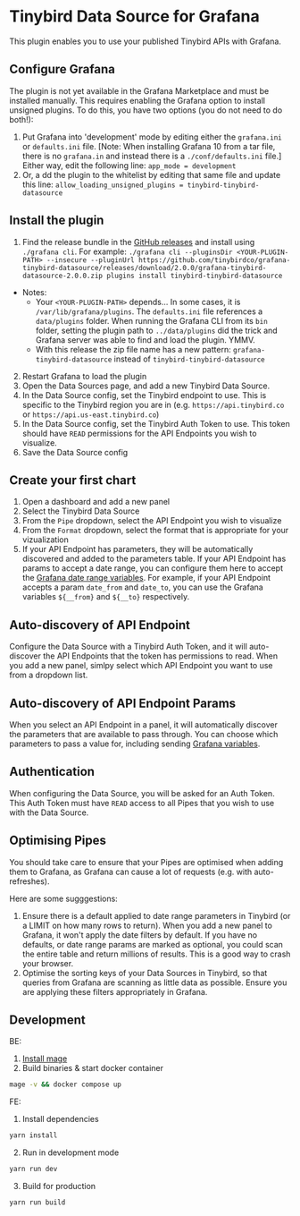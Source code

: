 # Tinybird Data Source for Grafana

This plugin enables you to use your published Tinybird APIs with Grafana.

## Configure Grafana

The plugin is not yet available in the Grafana Marketplace and must be installed manually. This requires enabling the Grafana option to install unsigned plugins. To do this, you have two options (you do not need to do both!):

1. Put Grafana into 'development' mode by editing either the `grafana.ini` or `defaults.ini` file. [Note: When installing Grafana 10 from a tar file, there is no `grafana.in` and instead there is a `./conf/defaults.ini` file.] Either way, edit the following line: `app_mode = development`
2. Or, a dd the plugin to the whitelist by editing that same file and update this line: `allow_loading_unsigned_plugins = tinybird-tinybird-datasource`

## Install the plugin

1. Find the release bundle in the [GitHub releases](https://github.com/tinybirdco/grafana-tinybird-datasource/releases) and install using `./grafana cli`. For example: `./grafana cli --pluginsDir <YOUR-PLUGIN-PATH> --insecure --pluginUrl https://github.com/tinybirdco/grafana-tinybird-datasource/releases/download/2.0.0/grafana-tinybird-datasource-2.0.0.zip plugins install tinybird-tinybird-datasource`
+ Notes:
  + Your `<YOUR-PLUGIN-PATH>` depends... In some cases, it is `/var/lib/grafana/plugins`. The `defaults.ini` file references a `data/plugins` folder. When running the Grafana CLI from its `bin` folder, setting the plugin path to `../data/plugins` did the trick and Grafana server was able to find and load the plugin. YMMV.  
  + With this release the zip file name has a new pattern: `grafana-tinybird-datasource` instead of `tinybird-tinybird-datasource`
2. Restart Grafana to load the plugin
3. Open the Data Sources page, and add a new Tinybird Data Source.
4. In the Data Source config, set the Tinybird endpoint to use. This is specific to the Tinybird region you are in (e.g. `https://api.tinybird.co` or `https://api.us-east.tinybird.co`)
5. In the Data Source config, set the Tinybird Auth Token to use. This token should have `READ` permissions for the API Endpoints you wish to visualize.
6. Save the Data Source config

## Create your first chart

1. Open a dashboard and add a new panel
2. Select the Tinybird Data Source
3. From the `Pipe` dropdown, select the API Endpoint you wish to visualize
4. From the `Format` dropdown, select the format that is appropriate for your vizualization
5. If your API Endpoint has parameters, they will be automatically discovered and added to the parameters table. If your API Endpoint has params to accept a date range, you can configure them here to accept the [Grafana date range variables](https://grafana.com/docs/grafana/v8.5/variables/variable-types/global-variables/). For example, if your API Endpoint accepts a param `date_from` and `date_to`, you can use the Grafana variables `${__from}` and `${__to}` respectively.

## Auto-discovery of API Endpoint

Configure the Data Source with a Tinybird Auth Token, and it will auto-discover the API Endpoints that the token has permissions to read. When you add a new panel, simlpy select which API Endpoint you want to use from a dropdown list.

## Auto-discovery of API Endpoint Params

When you select an API Endpoint in a panel, it will automatically discover the parameters that are available to pass through. You can choose which parameters to pass a value for, including sending [Grafana variables](https://grafana.com/docs/grafana/v8.5/variables/variable-types/global-variables/).

## Authentication

When configuring the Data Source, you will be asked for an Auth Token. This Auth Token must have `READ` access to all Pipes that you wish to use with the Data Source.

## Optimising Pipes

You should take care to ensure that your Pipes are optimised when adding them to Grafana, as Grafana can cause a lot of requests (e.g. with auto-refreshes).

Here are some sugggestions:

1. Ensure there is a default applied to date range parameters in Tinybird (or a LIMIT on how many rows to return). When you add a new panel to Grafana, it won't apply the date filters by default. If you have no defaults, or date range params are marked as optional, you could scan the entire table and return millions of results. This is a good way to crash your browser.
2. Optimise the sorting keys of your Data Sources in Tinybird, so that queries from Grafana are scanning as little data as possible. Ensure you are applying these filters appropriately in Grafana.

## Development

BE:

1. [Install mage](https://magefile.org/)
2. Build binaries & start docker container

```bash
mage -v && docker compose up
```

FE:

1. Install dependencies

```bash
yarn install
```

2. Run in development mode

```bash
yarn run dev
```

3. Build for production

```bash
yarn run build
```
